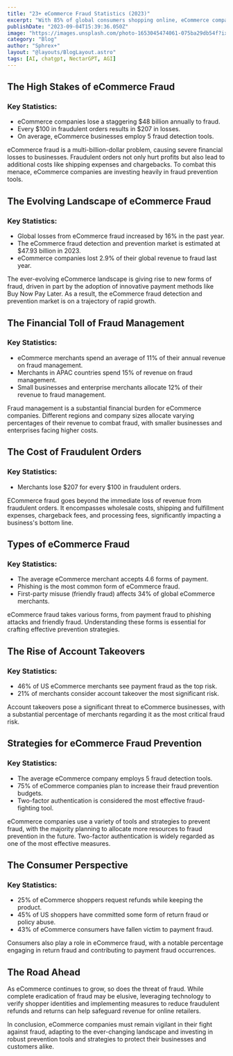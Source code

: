 ```yaml
---
title: "23+ eCommerce Fraud Statistics (2023)"
excerpt: "With 85% of global consumers shopping online, eCommerce companies are collectively generating trillions of dollars each year. But that jump in online shopping comes with an increased risk of fraudulent behavior"
publishDate: "2023-09-04T15:39:36.050Z"
image: "https://images.unsplash.com/photo-1653045474061-075ba29db54f?ixlib=rb-4.0.3&ixid=M3wxMjA3fDB8MHxwaG90by1wYWdlfHx8fGVufDB8fHx8fA%3D%3D&auto=format&fit=crop&w=1567&q=80"
category: "Blog"
author: "Sphrex+"
layout: "@layouts/BlogLayout.astro"
tags: [AI, chatgpt, NectarGPT, AGI]
---
```


<h2 id="the-high-stakes-of-ecommerce-fraud">The High Stakes of eCommerce Fraud</h2>
<h3 id="key-statistics-">Key Statistics:</h3>
<ul>
<li>eCommerce companies lose a staggering $48 billion annually to fraud.</li>
<li>Every $100 in fraudulent orders results in $207 in losses.</li>
<li>On average, eCommerce businesses employ 5 fraud detection tools.</li>
</ul>
<p>eCommerce fraud is a multi-billion-dollar problem, causing severe financial losses to businesses. Fraudulent orders not only hurt profits but also lead to additional costs like shipping expenses and chargebacks. To combat this menace, eCommerce companies are investing heavily in fraud prevention tools.</p>
<h2 id="the-evolving-landscape-of-ecommerce-fraud">The Evolving Landscape of eCommerce Fraud</h2>
<h3 id="key-statistics-">Key Statistics:</h3>
<ul>
<li>Global losses from eCommerce fraud increased by 16% in the past year.</li>
<li>The eCommerce fraud detection and prevention market is estimated at $47.93 billion in 2023.</li>
<li>eCommerce companies lost 2.9% of their global revenue to fraud last year.</li>
</ul>
<p>The ever-evolving eCommerce landscape is giving rise to new forms of fraud, driven in part by the adoption of innovative payment methods like Buy Now Pay Later. As a result, the eCommerce fraud detection and prevention market is on a trajectory of rapid growth.</p>
<h2 id="the-financial-toll-of-fraud-management">The Financial Toll of Fraud Management</h2>
<h3 id="key-statistics-">Key Statistics:</h3>
<ul>
<li>eCommerce merchants spend an average of 11% of their annual revenue on fraud management.</li>
<li>Merchants in APAC countries spend 15% of revenue on fraud management.</li>
<li>Small businesses and enterprise merchants allocate 12% of their revenue to fraud management.</li>
</ul>
<p>Fraud management is a substantial financial burden for eCommerce companies. Different regions and company sizes allocate varying percentages of their revenue to combat fraud, with smaller businesses and enterprises facing higher costs.</p>
<h2 id="the-cost-of-fraudulent-orders">The Cost of Fraudulent Orders</h2>
<h3 id="key-statistics-">Key Statistics:</h3>
<ul>
<li>Merchants lose $207 for every $100 in fraudulent orders.</li>
</ul>
<p>ECommerce fraud goes beyond the immediate loss of revenue from fraudulent orders. It encompasses wholesale costs, shipping and fulfillment expenses, chargeback fees, and processing fees, significantly impacting a business&#39;s bottom line.</p>
<h2 id="types-of-ecommerce-fraud">Types of eCommerce Fraud</h2>
<h3 id="key-statistics-">Key Statistics:</h3>
<ul>
<li>The average eCommerce merchant accepts 4.6 forms of payment.</li>
<li>Phishing is the most common form of eCommerce fraud.</li>
<li>First-party misuse (friendly fraud) affects 34% of global eCommerce merchants.</li>
</ul>
<p>eCommerce fraud takes various forms, from payment fraud to phishing attacks and friendly fraud. Understanding these forms is essential for crafting effective prevention strategies.</p>
<h2 id="the-rise-of-account-takeovers">The Rise of Account Takeovers</h2>
<h3 id="key-statistics-">Key Statistics:</h3>
<ul>
<li>46% of US eCommerce merchants see payment fraud as the top risk.</li>
<li>21% of merchants consider account takeover the most significant risk.</li>
</ul>
<p>Account takeovers pose a significant threat to eCommerce businesses, with a substantial percentage of merchants regarding it as the most critical fraud risk.</p>
<h2 id="strategies-for-ecommerce-fraud-prevention">Strategies for eCommerce Fraud Prevention</h2>
<h3 id="key-statistics-">Key Statistics:</h3>
<ul>
<li>The average eCommerce company employs 5 fraud detection tools.</li>
<li>75% of eCommerce companies plan to increase their fraud prevention budgets.</li>
<li>Two-factor authentication is considered the most effective fraud-fighting tool.</li>
</ul>
<p>eCommerce companies use a variety of tools and strategies to prevent fraud, with the majority planning to allocate more resources to fraud prevention in the future. Two-factor authentication is widely regarded as one of the most effective measures.</p>
<h2 id="the-consumer-perspective">The Consumer Perspective</h2>
<h3 id="key-statistics-">Key Statistics:</h3>
<ul>
<li>25% of eCommerce shoppers request refunds while keeping the product.</li>
<li>45% of US shoppers have committed some form of return fraud or policy abuse.</li>
<li>43% of eCommerce consumers have fallen victim to payment fraud.</li>
</ul>
<p>Consumers also play a role in eCommerce fraud, with a notable percentage engaging in return fraud and contributing to payment fraud occurrences.</p>
<h2 id="the-road-ahead">The Road Ahead</h2>
<p>As eCommerce continues to grow, so does the threat of fraud. While complete eradication of fraud may be elusive, leveraging technology to verify shopper identities and implementing measures to reduce fraudulent refunds and returns can help safeguard revenue for online retailers.</p>
<p>In conclusion, eCommerce companies must remain vigilant in their fight against fraud, adapting to the ever-changing landscape and investing in robust prevention tools and strategies to protect their businesses and customers alike.</p>
